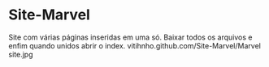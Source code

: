 # Site-Marvel
Site com várias páginas inseridas em uma só. Baixar todos os arquivos e enfim quando unidos abrir o index.
vitihnho.github.com/Site-Marvel/Marvel site.jpg
